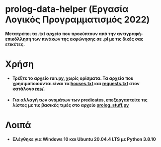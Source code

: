 # prolog-data-helper (Εργασία Λογικός Προγραμματισμός 2022)

#### Μετατρέπει τα .txt αρχεία που προκύπτουν από την αντιγραφή-επικόλληση των πινάκων της εκφώνησης σε .pl με τις δικές σας ετικέτες.

# Χρήση

- #### Τρέξτε το αρχείο run.py, χωρίς ορίσματα. Τα αρχεία που χρησιμοποιούνται είναι τα [houses.txt](res/houses.txt) και [requests.txt](res/requests.txt) στον κατάλογο [res/](res/). 
- #### Για αλλαγή των ονομάτων των predicates, επεξεργαστείτε τις λίστες με τις βασικές τιμές στο αρχείο [prolog_stuff.py](prolog_stuff.py)


# Λοιπά

- #### Ελέγθηκε για Windows 10 και Ubuntu 20.04.4 LTS με Python 3.8.10


